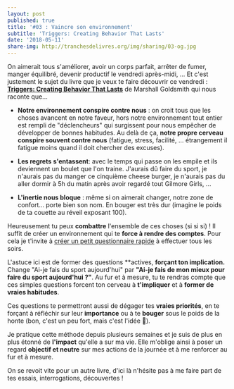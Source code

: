 ```yaml
---
layout: post
published: true
title: '#03 : Vaincre son environnement'
subtitle: 'Triggers: Creating Behavior That Lasts'
date: '2018-05-11'
share-img: http://tranchesdelivres.org/img/sharing/03-og.jpg
---
```

On aimerait tous s'améliorer, avoir un corps parfait, arrêter de fumer, manger équilibré, devenir productif le vendredi après-midi, ... Et c'est justement le sujet du livre que je veux te faire découvrir ce vendredi : [**Triggers: Creating Behavior That Lasts**](https://amzn.to/2HUQoV9) de Marshall Goldsmith qui nous raconte que... 

- **Notre environnement conspire contre nous** : on croit tous que les choses avancent en notre faveur, hors notre environnement tout entier est rempli de "déclencheurs" qui surgissent pour nous empêcher de développer de bonnes habitudes. Au delà de ça, **notre propre cerveau conspire souvent contre nous** (fatigue, stress, facilité, ... étrangement il fatigue moins quand il doit chercher des excuses).  

- **Les regrets** **s'entassent**: avec le temps qui passe on les empile et ils deviennent un boulet que l'on traine. J'aurais dû faire du sport, je n'aurais pas du manger ce cinquième cheese burger, je n'aurais pas du aller dormir à 5h du matin après avoir regardé tout Gilmore Girls, ...

- **L'inertie nous bloque** : même si on aimerait changer, notre zone de confort... porte bien son nom. En bouger est très dur (imagine le poids de ta couette au réveil exposant 100).

Heureusement tu peux **combattre** l'ensemble de ces choses (si si si) ! Il suffit de créer un environnement qui te **force à rendre des comptes**. Pour cela je t'invite à [créer un petit questionnaire rapide](https://goo.gl/forms/wUM9ySYCeH330Ou33) à effectuer tous les soirs.

L'astuce ici est de former des questions **actives, **forçant ton implication.** Change "Ai-je fais du sport aujourd'hui" par **"Ai-je fais de mon mieux pour faire du sport aujourd'hui ?"**. Au fur et à mesure, tu te rendras compte que ces simples questions forcent ton cerveau à **t'impliquer** et à **former de vraies habitudes**.

Ces questions te permettront aussi de dégager tes **vraies priorités**, en te forçant à réfléchir sur leur **importance** ou à te **bouger** sous le poids de la honte (bon, c'est un peu fort, mais c'est l'idée 👻).

Je pratique cette méthode depuis plusieurs semaines et je suis de plus en plus étonné de **l'impact** qu'elle a sur ma vie. Elle m'oblige ainsi à poser un regard **objectif et neutre** sur mes actions de la journée et à me renforcer au fur et à mesure.

On se revoit vite pour un autre livre, d'ici là n'hésite pas à me faire part de tes essais, interrogations, découvertes !
